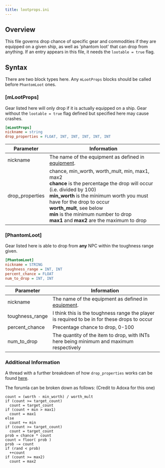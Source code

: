 ```yaml
---
title: lootprops.ini
---
```


## Overview

This file governs drop chance of specific gear and commodities if they are equipped on a given ship, as well as 'phantom loot' that can drop from anything. If an entry appears in this file, it needs the `lootable = true` flag.

## Syntax

There are two block types here. Any `mLootProps` blocks should be called before `PhantomLoot` ones.

### [mLootProps]

Gear listed here will only drop if it is actually equipped on a ship. Gear without the `lootable = true` flag defined but specified here may cause crashes.


```ini
[mLootProps]
nickname = string
drop_properties = FLOAT, INT, INT, INT, INT, INT
```

| Parameter       | Information                                                                                                                                                                                                                                                                                                                          |
| --------------- | ------------------------------------------------------------------------------------------------------------------------------------------------------------------------------------------------------------------------------------------------------------------------------------------------------------------------------------ |
| nickname        | The name of the equipment as defined in [equipment](../../../typed-inis/equipment.md).                                                                                                                                                                                                                                                       |
| drop_properties | chance, min_worth, worth_mult, min, max1, max2 <br />**chance** is the percentage the drop will occur (i.e. divided by 100)<br />**min_worth** is the minimum worth you must have for the drop to occur<br />**worth_mult**, see below<br />**min** is the minimum number to drop<br />**max1** and **max2** are the maximum to drop |

### [PhantomLoot]
Gear listed here is able to drop from **any** NPC within the toughness range given.

```ini
[PhantomLoot]
nickname = STRING
toughness_range = INT, INT
percent_chance = FLOAT
num_to_drop = INT, INT
```

| Parameter       | Information                                                                                  |
| --------------- | -------------------------------------------------------------------------------------------- |
| nickname        | The name of the equipment as defined in [equipment](../../../typed-inis/equipment.md).               |
| toughness_range | I think this is the toughness range the player is required to be in for these drops to occur |
| percent_chance  | Precentage chance to drop, 0-100                                                             |
| num_to_drop     | The quantity of the item to drop, with INTs here being minimum and maximum respectively      |

### Additional Information

A thread with a further breakdown of how `drop_properties` works can be found [here](https://the-starport.net/modules/newbb/viewtopic.php?start=0&topic_id=872&viewmode=flat&order=ASC&status=&mode=0).

The forumla can be broken down as follows: (Credit to Adoxa for this one)

```
count = (worth - min_worth) / worth_mult
if (count >= target_count)
  count = target_count
if (count + min > max1)
  count = max1
else
  count += min
if (count >= target_count)
  count = target_count
prob = chance * count
count = floor( prob )
prob -= count
if (rand < prob)
  ++count
if (count >= max2)
  count = max2
  ```
